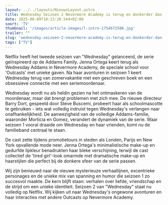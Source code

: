 ```yaml
---
layout: ../../layouts/NieuwsLayout.astro
title: Wednesday Seizoen 2 Nevermore Academy is terug en donkerder dan ooit
date: 2025-08-09T18:13:20.544+02:00
soort: 'TV'
thumbnail: '/images/article-images/l-intro-1754672586.jpg'
trailer: ""
slug: 'wednesday-seizoen-2-nevermore-academy-is-terug-en-donkerder-dan-ooit'
tags: ["TV"]
---
```


Netflix heeft het tweede seizoen van "Wednesday" gelanceerd, de serie
geïnspireerd op de Addams Family. Jenna Ortega keert terug als Wednesday Addams
in Nevermore Academy, de speciale school voor 'Outcasts' met unieke gaven. Na
haar avonturen in seizoen 1 keert Wednesday terug van zomervakantie met een
geschreven boek en een obsessieve connectie met een seriemoordenaar.

Wednesday wordt nu als heldin gezien na het ontmaskeren van de moordenaar, maar
dat brengt problemen met zich mee. De nieuwe directeur Barry Dort, gespeeld door
Steve Buscemi, probeert haar als schoolmascotte te gebruiken - iets wat volledig
indruist tegen Wednesday's verlangen naar onafhankelijkheid. De aanwezigheid van
de volledige Addams-familie, waaronder Morticia en Gomez, verandert de dynamiek
van de serie. Waar seizoen 1 vooral draaide om Wednesday en haar vrienden, komt
nu de familieband centraal te staan.

De cast zette tijdens promotietours in steden als Londen, Parijs en New York
opvallende mode neer. Jenna Ortega's minimalistische make-up en gedurfde
lipkleur benadrukten haar bleke verschijning, terwijl de cast collectief de
'tired girl'-look omarmde met dramatische make-up en haarstijlen die perfect bij
de donkere sfeer van de serie passen.

Wij zijn benieuwd naar de nieuwe mysterieuze verhaallijnen, excentrieke
personages en de unieke mix van spanning en humor die seizoen 1 zo succesvol
maakte. De kern blijft staan: verhalen over liefde, vriendschap en de strijd om
een unieke identiteit. Seizoen 2 van "Wednesday" staat nu volledig op Netflix.
Wij kijken uit naar Wednesday's ongewone avonturen en haar interacties met
andere Outcasts op Nevermore Academy.